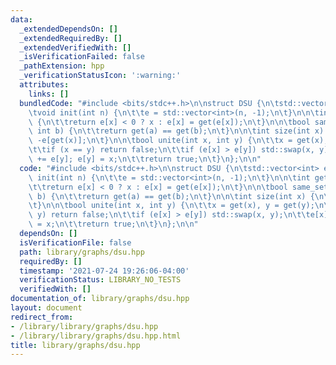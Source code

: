 ```yaml
---
data:
  _extendedDependsOn: []
  _extendedRequiredBy: []
  _extendedVerifiedWith: []
  _isVerificationFailed: false
  _pathExtension: hpp
  _verificationStatusIcon: ':warning:'
  attributes:
    links: []
  bundledCode: "#include <bits/stdc++.h>\n\nstruct DSU {\n\tstd::vector<int> e;\n\n\
    \tvoid init(int n) {\n\t\te = std::vector<int>(n, -1);\n\t}\n\n\tint get(int x)\
    \ {\n\t\treturn e[x] < 0 ? x : e[x] = get(e[x]);\n\t}\n\n\tbool same_set(int a,\
    \ int b) {\n\t\treturn get(a) == get(b);\n\t}\n\n\tint size(int x) {\n\t\treturn\
    \ -e[get(x)];\n\t}\n\n\tbool unite(int x, int y) {\n\t\tx = get(x), y = get(y);\n\
    \t\tif (x == y) return false;\n\t\tif (e[x] > e[y]) std::swap(x, y);\n\t\te[x]\
    \ += e[y]; e[y] = x;\n\t\treturn true;\n\t}\n};\n\n"
  code: "#include <bits/stdc++.h>\n\nstruct DSU {\n\tstd::vector<int> e;\n\n\tvoid\
    \ init(int n) {\n\t\te = std::vector<int>(n, -1);\n\t}\n\n\tint get(int x) {\n\
    \t\treturn e[x] < 0 ? x : e[x] = get(e[x]);\n\t}\n\n\tbool same_set(int a, int\
    \ b) {\n\t\treturn get(a) == get(b);\n\t}\n\n\tint size(int x) {\n\t\treturn -e[get(x)];\n\
    \t}\n\n\tbool unite(int x, int y) {\n\t\tx = get(x), y = get(y);\n\t\tif (x ==\
    \ y) return false;\n\t\tif (e[x] > e[y]) std::swap(x, y);\n\t\te[x] += e[y]; e[y]\
    \ = x;\n\t\treturn true;\n\t}\n};\n\n"
  dependsOn: []
  isVerificationFile: false
  path: library/graphs/dsu.hpp
  requiredBy: []
  timestamp: '2021-07-24 19:26:06-04:00'
  verificationStatus: LIBRARY_NO_TESTS
  verifiedWith: []
documentation_of: library/graphs/dsu.hpp
layout: document
redirect_from:
- /library/library/graphs/dsu.hpp
- /library/library/graphs/dsu.hpp.html
title: library/graphs/dsu.hpp
---
```

